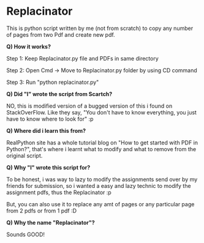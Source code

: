 # Replacinator
This is python script written by me (not from scratch) to copy any number of pages from two Pdf and create new pdf.

**Q) How it works?**

  Step 1: Keep Replacinator.py file and PDFs in same directory
  
  Step 2: Open Cmd -> Move to Replacinator.py folder by using CD command
  
  Step 3: Run "python replacinator.py"


**Q) Did "I" wrote the script from Scartch?**

  NO, this is modified version of a bugged version of this i found on StackOverFlow. Like they say, "You don't have to know everything, you just have to know where to look for" :p 


**Q) Where did i learn this from?**

  RealPython site has a whole tutorial blog on "How to get started with PDF in Python?", that's where i learnt what to modify and what to remove from the original script.


**Q) Why "I" wrote this script for?**

  To be honest, i was way to lazy to modify the assignments send over by my friends for submission, so i wanted a easy and lazy technic to modify the assignment pdfs, thus the Replacinator :p 

But, you can also use it to replace any amt of pages or any particular page from 2 pdfs or from 1 pdf :D


**Q) Why the name "Replacinator"?**

  Sounds GOOD!
 
